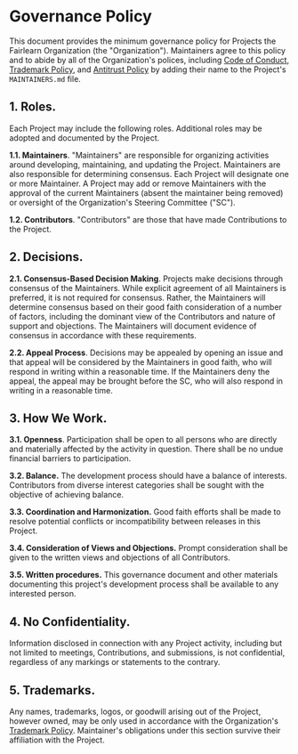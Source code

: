 # Governance Policy

This document provides the minimum governance policy for Projects the Fairlearn Organization (the "Organization"). Maintainers agree to this policy and to abide by all of the Organization's polices, including
[Code of Conduct](https://github.com/fairlearn/governance/code-of-conduct.md),
[Trademark Policy](https://github.com/fairlearn/governance/trademarks.md), and
[Antitrust Policy](https://github.com/fairlearn/governance/antitrust-policy.md)
by adding their name to the Project's `MAINTAINERS.md` file.

## 1.	Roles.

Each Project may include the following roles. Additional roles may be adopted and documented by the Project.

**1.1.	Maintainers**. "Maintainers" are responsible for organizing activities around developing, maintaining, and updating the Project. Maintainers are also responsible for determining consensus. Each Project will designate one or more Maintainer. A Project may add or remove Maintainers with the approval of the current Maintainers (absent the maintainer being removed) or oversight of the Organization's Steering Committee ("SC").

**1.2.	Contributors**. "Contributors" are those that have made Contributions to the Project.

## 2.	Decisions.

**2.1.	Consensus-Based Decision Making**. Projects make decisions through consensus of the Maintainers. While explicit agreement of all Maintainers is preferred, it is not required for consensus. Rather, the Maintainers will determine consensus based on their good faith consideration of a number of factors, including the dominant view of the Contributors and nature of support and objections. The Maintainers will document evidence of consensus in accordance with these requirements.

**2.2.	Appeal Process**. Decisions may be appealed by opening an issue and that appeal will be considered by the Maintainers in good faith, who will respond in writing within a reasonable time. If the Maintainers deny the appeal, the appeal may be brought before the SC, who will also respond in writing in a reasonable time.

## 3.	How We Work.

**3.1.	Openness**. Participation shall be open to all persons who are directly and materially affected by the activity in question. There shall be no undue financial barriers to participation.

**3.2.	Balance.**  The development process should have a balance of interests. Contributors from diverse interest categories shall be sought with the objective of achieving balance.

**3.3.	Coordination and Harmonization.** Good faith efforts shall be made to resolve potential conflicts or incompatibility between releases in this Project.

**3.4.	Consideration of Views and Objections.** Prompt consideration shall be given to the written views and objections of all Contributors.

**3.5.	Written procedures.** This governance document and other materials documenting this project's development process shall be available to any interested person.

## 4. No Confidentiality.

Information disclosed in connection with any Project activity, including but not limited to meetings, Contributions, and submissions, is not confidential, regardless of any markings or statements to the contrary.

## 5. Trademarks.

Any names, trademarks, logos, or goodwill arising out of the Project, however owned, may be only used in accordance with the Organization's [Trademark Policy](https://github.com/fairlearn/governance/trademarks.md). Maintainer's obligations under this section survive their affiliation with the Project.
